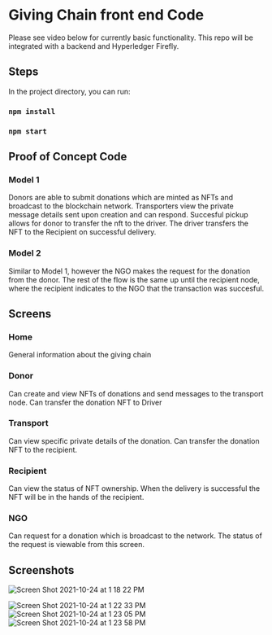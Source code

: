 # Giving Chain front end Code

Please see video below for currently basic functionality. 
This repo will be integrated with a backend and Hyperledger Firefly.

## Steps

In the project directory, you can run:

### `npm install`

### `npm start`

## Proof of Concept Code 

### Model 1 

Donors are able to submit donations which are minted as NFTs and broadcast to the blockchain network. 
Transporters view the private message details sent upon creation and can respond. Succesful pickup allows for 
donor to transfer the nft to the driver. The driver transfers the NFT to the Recipient on successful delivery. 

### Model 2 

Similar to Model 1, however the NGO makes the request for the donation from the donor. 
The rest of the flow is the same up until the recipient node, where the recipient indicates to the NGO
that the transaction was succesful. 


## Screens

### Home
General information about the giving chain
### Donor
Can create and view NFTs of donations and send messages to the transport node. 
Can transfer the donation NFT to Driver 
### Transport 
Can view specific private details of the donation.
Can transfer the donation NFT to the recipient.
### Recipient 
Can view the status of NFT ownership. When the delivery is successful the NFT will be in the hands of the recipient. 
### NGO
Can request for a donation which is broadcast to the network. The status of the request is viewable from this screen.

## Screenshots

![Screen Shot 2021-10-24 at 1 18 22 PM](https://user-images.githubusercontent.com/17859699/138625613-6d8fb240-7eec-47b1-ae03-399a9ef10658.png)

![Screen Shot 2021-10-24 at 1 22 33 PM](https://user-images.githubusercontent.com/17859699/138625644-51d27c30-c3f8-49a8-93a7-3aa9bfdfedaf.png)
![Screen Shot 2021-10-24 at 1 23 05 PM](https://user-images.githubusercontent.com/17859699/138625659-666cddf3-966e-434a-b4b0-032e9db284bb.png)
![Screen Shot 2021-10-24 at 1 23 58 PM](https://user-images.githubusercontent.com/17859699/138625708-93a4e32a-cc1c-4d2a-b68c-bd33be896cba.png)
